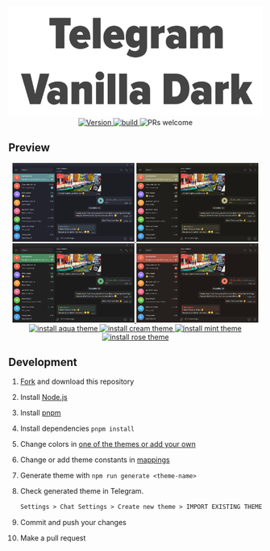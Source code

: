 <p align="center">
  <img alt="Telegram Vanilla Dark" src="./meta/logo.png" width="580"><br/>
  <a href="https://github.com/VChet/telegram-vanilla-dark-desktop/tags">
    <img src="https://img.shields.io/github/tag/VChet/telegram-vanilla-dark-desktop?label=version&style=flat-square" alt="Version">
  </a>
  <a href="https://github.com/VChet/telegram-vanilla-dark-desktop/actions/workflows/build.yaml">
    <img src="https://img.shields.io/github/actions/workflow/status/VChet/telegram-vanilla-dark-desktop/.github/workflows/build.yaml?style=flat-square" alt="build">
  </a>
  <img src="https://img.shields.io/badge/PRs-welcome-brightgreen?style=flat-square" alt="PRs welcome">
</p>

## Preview

<div align="center">
  <a href="./meta/aqua.png">
    <img src="./meta/aqua.png" alt="aqua theme" width="48%">
  </a>
  <a href="./meta/cream.png">
    <img src="./meta/cream.png" alt="cream theme" width="48%">
  </a>
  <a href="./meta/mint.png">
    <img src="./meta/mint.png" alt="mint theme" width="48%">
  </a>
  <a href="./meta/rose.png">
    <img src="./meta/rose.png" alt="rose theme" width="48%">
  </a>
  <a href="https://t.me/addtheme/vanilla_dark_aqua">
    <img src="https://img.shields.io/badge/install-aqua_theme-77BABC?style=flat-square" alt="install aqua theme">
  </a>
  <a width="23%" href="https://t.me/addtheme/vanilla_dark_cream">
    <img src="https://img.shields.io/badge/install-cream_theme-B9B384?style=flat-square" alt="install cream theme">
  </a>
  <a width="23%" href="https://t.me/addtheme/vanilla_dark_mint">
    <img src="https://img.shields.io/badge/install-mint_theme-63B97F?style=flat-square" alt="install mint theme">
  </a>
  <a width="23%" href="https://t.me/addtheme/vanilla_dark_rose">
    <img src="https://img.shields.io/badge/install-rose_theme-FF7B5D?style=flat-square" alt="install rose theme">
  </a>
</div>

## Development

1. [Fork](https://github.com/VChet/telegram-vanilla-dark-desktop/fork) and download this repository
1. Install [Node.js](https://nodejs.org/)
1. Install [pnpm](https://pnpm.io/)
1. Install dependencies `pnpm install`
1. Change colors in [one of the themes or add your own](/src/themes.ts)
1. Change or add theme constants in [mappings](/src/mappings.ts)
1. Generate theme with `npm run generate <theme-name>`
1. Check generated theme in Telegram.

   ```txt
   Settings > Chat Settings > Create new theme > IMPORT EXISTING THEME > <palette-file>
   ```

1. Commit and push your changes
1. Make a pull request
